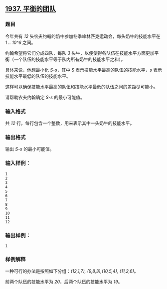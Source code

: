 ## [1937. 平衡的团队](https://www.acwing.com/problem/content/1939/)

### 题目

今年共有 *12* 头农夫约翰的奶牛参加冬季哞林匹克运动会，每头奶牛的技能水平在 *1 .. 10^6* 之间。

约翰希望将它们分成四队，每队 *3* 头牛，以便使得各队伍在技能水平方面更加平衡（一个队伍的技能水平等于队内所有奶牛的技能水平之和）。

具体来说，他想最小化 *S-s*，其中 *S* 表示技能水平最高的队伍的技能水平，*s* 表示技能水平最低的队伍的技能水平。

这样可以确保技能水平最高的队伍和技能水平最低的队伍之间的差距尽可能小。

请帮助农夫约翰确定 *S-s* 的最小可能值。

### 输入格式

共 *12* 行，每行包含一个整数，用来表示其中一头奶牛的技能水平。

### 输出格式

输出 *S-s* 的最小可能值。

### 输入样例：

```
1
2
3
4
5
6
7
8
9
10
11
12
```

### 输出样例：

```
1
```

### 样例解释

一种可行的办法是按照如下分组：*(12,1,7), (9,8,3),(10,5,4), (11,2,6)*。

前两个队伍的技能水平为 *20*，后两个队伍的技能水平为 *19*。
